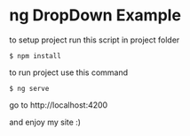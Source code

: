 # ng DropDown Example
to setup project run this script in project folder

```
$ npm install
```

to run project use this command
```
$ ng serve
```

go to http://localhost:4200

and enjoy my site :)
